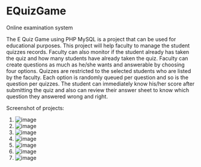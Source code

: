 # EQuizGame
Online examination system

The E Quiz Game using PHP MySQL is a project that can be used for educational
purposes. This project will help faculty to manage the student quizzes records. Faculty can also
monitor if the student already has taken the quiz and how many students have already taken the
quiz. Faculty can create questions as much as he/she wants and answerable by choosing four
options. Quizzes are restricted to the selected students who are listed by the faculty. Each option
is randomly queued per question and so is the question per quizzes. The student can immediately
know his/her score after submitting the quiz and also can review their answer sheet to know which
question they answered wrong and right.

Screenshot of projects:

1. ![image](https://user-images.githubusercontent.com/25841951/174445787-9c8c5428-fd92-4a77-8788-e370f83058b6.png)
2. ![image](https://user-images.githubusercontent.com/25841951/174445818-ba1c9775-119f-426e-b340-308da9de71ef.png)
3. ![image](https://user-images.githubusercontent.com/25841951/174445831-b1dd5137-5d72-46bc-b663-f1dfc70c2290.png)
4. ![image](https://user-images.githubusercontent.com/25841951/174445855-0e2f322f-0181-47fa-bec5-58d9ffc6a2b5.png)
5. ![image](https://user-images.githubusercontent.com/25841951/174445862-ed0758a8-68c7-4b43-97e0-0674ba2a4a1c.png)
6. ![image](https://user-images.githubusercontent.com/25841951/174445878-d8de307a-e03a-4cc8-92d0-252876d27663.png)
7. ![image](https://user-images.githubusercontent.com/25841951/174445889-a522864d-24be-4031-88a0-2b4f4745d418.png)

